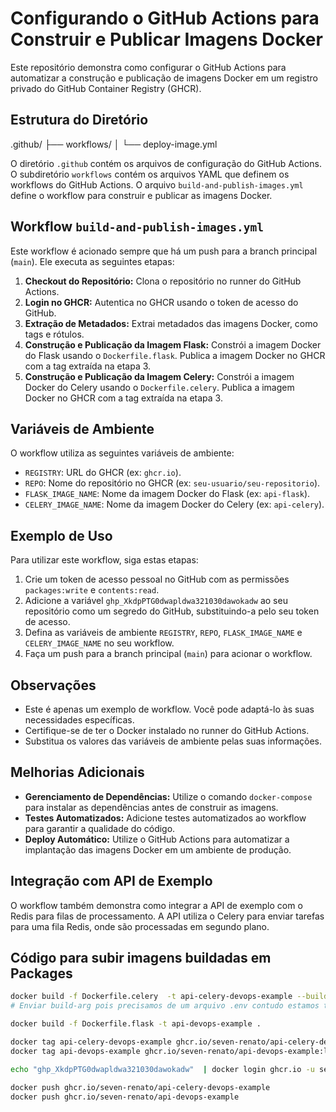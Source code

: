 # Configurando o GitHub Actions para Construir e Publicar Imagens Docker

Este repositório demonstra como configurar o GitHub Actions para automatizar a construção e publicação de imagens Docker em um registro privado do GitHub Container Registry (GHCR).

## Estrutura do Diretório

.github/
├── workflows/
│   └── deploy-image.yml


O diretório `.github` contém os arquivos de configuração do GitHub Actions. O subdiretório `workflows` contém os arquivos YAML que definem os workflows do GitHub Actions. O arquivo `build-and-publish-images.yml` define o workflow para construir e publicar as imagens Docker.

## Workflow `build-and-publish-images.yml`

Este workflow é acionado sempre que há um push para a branch principal (`main`). Ele executa as seguintes etapas:

1. **Checkout do Repositório:** Clona o repositório no runner do GitHub Actions.
2. **Login no GHCR:** Autentica no GHCR usando o token de acesso do GitHub.
3. **Extração de Metadados:** Extrai metadados das imagens Docker, como tags e rótulos.
4. **Construção e Publicação da Imagem Flask:** Constrói a imagem Docker do Flask usando o `Dockerfile.flask`. Publica a imagem Docker no GHCR com a tag extraída na etapa 3.
5. **Construção e Publicação da Imagem Celery:** Constrói a imagem Docker do Celery usando o `Dockerfile.celery`. Publica a imagem Docker no GHCR com a tag extraída na etapa 3.

## Variáveis de Ambiente

O workflow utiliza as seguintes variáveis de ambiente:

- `REGISTRY`: URL do GHCR (ex: `ghcr.io`).
- `REPO`: Nome do repositório no GHCR (ex: `seu-usuario/seu-repositorio`).
- `FLASK_IMAGE_NAME`: Nome da imagem Docker do Flask (ex: `api-flask`).
- `CELERY_IMAGE_NAME`: Nome da imagem Docker do Celery (ex: `api-celery`).

## Exemplo de Uso

Para utilizar este workflow, siga estas etapas:

1. Crie um token de acesso pessoal no GitHub com as permissões `packages:write` e `contents:read`.
2. Adicione a variável `ghp_XkdpPTG0dwapldwa321030dawokadw` ao seu repositório como um segredo do GitHub, substituindo-a pelo seu token de acesso.
3. Defina as variáveis de ambiente `REGISTRY`, `REPO`, `FLASK_IMAGE_NAME` e `CELERY_IMAGE_NAME` no seu workflow.
4. Faça um push para a branch principal (`main`) para acionar o workflow.

## Observações

- Este é apenas um exemplo de workflow. Você pode adaptá-lo às suas necessidades específicas.
- Certifique-se de ter o Docker instalado no runner do GitHub Actions.
- Substitua os valores das variáveis de ambiente pelas suas informações.

## Melhorias Adicionais

- **Gerenciamento de Dependências:** Utilize o comando `docker-compose` para instalar as dependências antes de construir as imagens.
- **Testes Automatizados:** Adicione testes automatizados ao workflow para garantir a qualidade do código.
- **Deploy Automático:** Utilize o GitHub Actions para automatizar a implantação das imagens Docker em um ambiente de produção.

## Integração com API de Exemplo

O workflow também demonstra como integrar a API de exemplo com o Redis para filas de processamento. A API utiliza o Celery para enviar tarefas para uma fila Redis, onde são processadas em segundo plano.

## Código para subir imagens buildadas em Packages

```bash
docker build -f Dockerfile.celery  -t api-celery-devops-example --build-arg DATABASE_URL=postgresql://user:hashdb.com/github-actions .
# Enviar build-arg pois precisamos de um arquivo .env contudo estamos tratando com Dockerfile

docker build -f Dockerfile.flask -t api-devops-example .

docker tag api-celery-devops-example ghcr.io/seven-renato/api-celery-devops-example:latest # Dando uma tag com o intuito de...
docker tag api-devops-example ghcr.io/seven-renato/api-devops-example:latest

echo "ghp_XkdpPTG0dwapldwa321030dawokadw"  | docker login ghcr.io -u seven-renato --password-stdin # Conectar ao ghcr para fazer o push no container lembrar de colocar permissão para criação de packages e remoção na chave

docker push ghcr.io/seven-renato/api-celery-devops-example
docker push ghcr.io/seven-renato/api-devops-example
```




